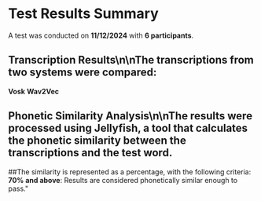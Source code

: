 # Test Results Summary

A test was conducted on **11/12/2024** with **6 participants**.

## Transcription Results\n\nThe transcriptions from two systems were compared:
**Vosk**
**Wav2Vec**

## Phonetic Similarity Analysis\n\nThe results were processed using **Jellyfish**, a tool that calculates the phonetic similarity between the transcriptions and the test word. 
##The similarity is represented as a percentage, with the following criteria:
**70% and above**: Results are considered phonetically similar enough to pass." 
